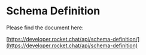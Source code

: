 # Schema Definition

Please find the document here:

[https://developer.rocket.chat/api/schema-definition/](https://developer.rocket.chat/api/schema-definition)

